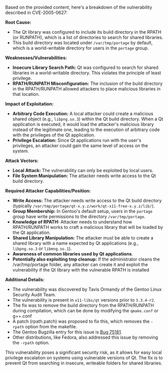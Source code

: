 Based on the provided content, here's a breakdown of the vulnerability described in CVE-2005-0627:

**Root Cause:**
- The Qt library was configured to include its build directory in the RPATH (or RUNPATH), which is a list of directories to search for shared libraries.
- This build directory was located under `/var/tmp/portage` by default, which is a world-writable directory for users in the `portage` group.

**Weaknesses/Vulnerabilities:**
- **Insecure Library Search Path:** Qt was configured to search for shared libraries in a world-writable directory. This violates the principle of least privilege.
- **RPATH/RUNPATH Misconfiguration:** The inclusion of the build directory in the RPATH/RUNPATH allowed attackers to place malicious libraries in that location.

**Impact of Exploitation:**
- **Arbitrary Code Execution:** A local attacker could create a malicious shared object (e.g., `libpng.so.3`) within the Qt build directory. When a Qt application is executed, it would load the attacker's malicious library instead of the legitimate one, leading to the execution of arbitrary code with the privileges of the Qt application.
- **Privilege Escalation:** Since Qt applications run with the user's privileges, an attacker could gain the same level of access on the system.

**Attack Vectors:**
- **Local Attack:** The vulnerability can only be exploited by local users.
- **File System Manipulation:** The attacker needs write access to the Qt build directory.

**Required Attacker Capabilities/Position:**
- **Write Access:** The attacker needs write access to the Qt build directory (typically `/var/tmp/portage/qt-x.y.z/work/qt-x11-free-x.y.z/lib/`).
- **Group Membership:**  In Gentoo's default setup, users in the `portage` group have write permissions to the directory `/var/tmp/portage`.
- **Knowledge of RPATH:** Attacker needs to understand how RPATH/RUNPATH works to craft a malicious library that will be loaded by the Qt application.
- **Shared Library Manipulation:** The attacker must be able to create a shared library with a name expected by Qt applications (e.g., `libpng.so.3` or `libmng.so.1`).
- **Awareness of common libraries used by Qt applications**.
- **Potentially also exploiting tmp cleanup:** If the administrator cleans the /var/tmp/portage folder, any attacker can create it and exploit the vulnerability if the Qt library with the vulnerable RPATH is installed

**Additional Details:**
- The vulnerability was discovered by Tavis Ormandy of the Gentoo Linux Security Audit Team.
- The vulnerability is present in `x11-libs/qt` versions prior to `3.3.4-r2`.
- The fix was to remove the build directory from the RPATH/RUNPATH during compilation, which can be done by modifying the `qmake.conf` or g++.conf
- A patch (rpath.patch) was proposed to fix this, which removes the `-rpath` option from the makefile.
- The Gentoo Bugzilla entry for this issue is [Bug 75181](https://bugs.gentoo.org/show_bug.cgi?id=75181).
- Other distributions, like Fedora, also addressed this issue by removing the `-rpath` option.

This vulnerability poses a significant security risk, as it allows for easy local privilege escalation on systems using vulnerable versions of Qt. The fix is to prevent Qt from searching in insecure, writeable folders for shared libraries.